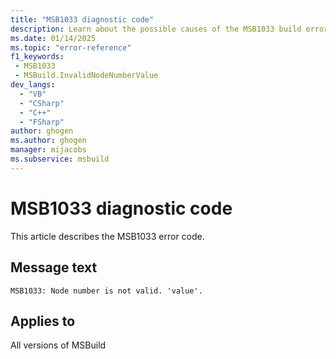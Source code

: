 ```yaml
---
title: "MSB1033 diagnostic code"
description: Learn about the possible causes of the MSB1033 build error, and get troubleshooting tips.
ms.date: 01/14/2025
ms.topic: "error-reference"
f1_keywords:
 - MSB1033
 - MSBuild.InvalidNodeNumberValue
dev_langs:
  - "VB"
  - "CSharp"
  - "C++"
  - "FSharp"
author: ghogen
ms.author: ghogen
manager: mijacobs
ms.subservice: msbuild
---
```


# MSB1033 diagnostic code

<!-- :::ErrorDefinitionDescription::: -->
<!-- :::editable-content name="introDescription"::: -->
This article describes the MSB1033 error code.
<!-- :::editable-content-end::: -->

## Message text

`MSB1033: Node number is not valid. 'value'.`

<!-- :::editable-content name="postOutputDescription"::: -->
<!--
{StrBegin="MSBUILD : error MSB1033: "}
      UE: This message does not need in-line parameters because the exception takes care of displaying the invalid arg.
      This error is shown when a user specifies a CPU value that is zero or less. For example, -nodeMode:foo instead of -nodeMode:2.
      LOCALIZATION: The prefix "MSBUILD : error MSBxxxx:" should not be localized.
-->
<!-- :::editable-content-end::: -->
<!-- :::ErrorDefinitionDescription-end::: -->

## Applies to

All versions of MSBuild
